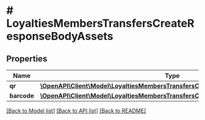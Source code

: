 # # LoyaltiesMembersTransfersCreateResponseBodyAssets

## Properties

Name | Type | Description | Notes
------------ | ------------- | ------------- | -------------
**qr** | [**\OpenAPI\Client\Model\LoyaltiesMembersTransfersCreateResponseBodyAssetsQr**](LoyaltiesMembersTransfersCreateResponseBodyAssetsQr.md) |  | [optional]
**barcode** | [**\OpenAPI\Client\Model\LoyaltiesMembersTransfersCreateResponseBodyAssetsBarcode**](LoyaltiesMembersTransfersCreateResponseBodyAssetsBarcode.md) |  | [optional]

[[Back to Model list]](../../README.md#models) [[Back to API list]](../../README.md#endpoints) [[Back to README]](../../README.md)
